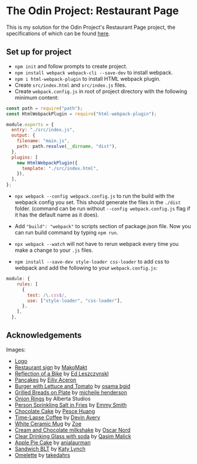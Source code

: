 # The Odin Project: Restaurant Page

This is my solution for the Odin Project's Restaurant Page project, the specifications of which can be found [here](https://www.theodinproject.com/lessons/node-path-javascript-restaurant-page).

## Set up for project

- `npm init` and follow prompts to create project.
- `npm install webpack webpack-cli --save-dev` to install webpack.
- `npm i html-webpack-plugin` to install HTML webpack plugin.
- Create `src/index.html` and `src/index.js` files.
- Create `webpack.config.js` in root of project directory with the following minimum content:

```js
const path = require("path");
const HtmlWebpackPlugin = require("html-webpack-plugin");

module.exports = {
  entry: "./src/index.js",
  output: {
    filename: "main.js",
    path: path.resolve(__dirname, "dist"),
  },
  plugins: [
    new HtmlWebpackPlugin({
      template: "./src/index.html",
    }),
  ],
};
```

- `npx webpack --config webpack.config.js` to run the build with the webpack config you set. This should generate the files in the `./dist` folder. (command can be run without `--config webpack.config.js` flag if it has the default name as it does).

- Add `"build": "webpack"` to scripts section of package.json file. Now you can run build command by typing `npm run`.

- `npx webpack --watch` will not have to rerun webpack every time you make a change to your `.js` files.

- `npm install --save-dev style-loader css-loader` to add css to webpack and add the following to your `webpack.config.js`:

```js
module: {
    rules: [
      {
        test: /\.css$/,
        use: ["style-loader", "css-loader"],
      },
    ],
  },
```

## Acknowledgements

Images:

- [Logo](https://icons8.com/icon/eAgpKscqc6dC/restaurant)
- [Restaurant sign](https://unsplash.com/photos/a-person-standing-outside-of-a-restaurant-at-night-7QOrc12juBI) by [MakoMakt](https://unsplash.com/@makomakt?utm_content=creditCopyText&utm_medium=referral&utm_source=unsplash)
- [Reflection of a Bike](https://unsplash.com/photos/a-reflection-of-a-bike-in-a-puddle-of-water-KXNTfIg6rVM?utm_content=creditCopyText&utm_medium=referral&utm_source=unsplash) by [Ed Leszczynskl](https://unsplash.com/@ed_leszczynskl?utm_content=creditCopyText&utm_medium=referral&utm_source=unsplash)
- [Pancakes](https://unsplash.com/photos/brown-and-white-bread-on-white-ceramic-plate-exyTIrXyqm0?utm_content=creditCopyText&utm_medium=referral&utm_source=unsplash) by [Eiliv Aceron](https://unsplash.com/@shootdelicious?utm_content=creditCopyText&utm_medium=referral&utm_source=unsplash)
- [Burger with Lettuce and Tomato](https://unsplash.com/photos/burger-with-lettuce-and-tomato-uOsGAtKos8g?utm_content=creditCopyText&utm_medium=referral&utm_source=unsplash) by [osama bgid](https://unsplash.com/@osamabgid?utm_content=creditCopyText&utm_medium=referral&utm_source=unsplash)
- [Grilled Breads on Plate](https://unsplash.com/photos/grilled-breads-on-plate-Q-AUYsdKdww?utm_content=creditCopyText&utm_medium=referral&utm_source=unsplash) by [micheile henderson](https://unsplash.com/@micheile?utm_content=creditCopyText&utm_medium=referral&utm_source=unsplash)
- [Onion Rings](https://www.pexels.com/photo/onion-rings-in-close-up-shot-9738991/) by Alberta Studios
- [Person Sprinkling Salt in Fries](https://unsplash.com/photos/person-sprinkling-salt-in-fries-LEjEst7lLfU?utm_content=creditCopyText&utm_medium=referral&utm_source=unsplash) by [Emmy Smith](https://unsplash.com/@emsmith?utm_content=creditCopyText&utm_medium=referral&utm_source=unsplash)
- [Chocolate Cake](https://unsplash.com/photos/chocolate-cake-6TTy4uKh0ck?utm_content=creditCopyText&utm_medium=referral&utm_source=unsplash) by [Pesce Huang](https://unsplash.com/@pesce?utm_content=creditCopyText&utm_medium=referral&utm_source=unsplash)
- [Time-Lapse Coffee](https://unsplash.com/photos/time-lapse-photography-of-coffee-on-cup-5iRgh_G0eRY?utm_content=creditCopyText&utm_medium=referral&utm_source=unsplash) by [Devin Avery](https://unsplash.com/@devintavery?utm_content=creditCopyText&utm_medium=referral&utm_source=unsplash)
- [White Ceramic Mug](https://unsplash.com/photos/white-ceramic-mug-on-brown-wooden-table-gXtvTOs4tzg?utm_content=creditCopyText&utm_medium=referral&utm_source=unsplash) by [Zoe](https://unsplash.com/@_imd?utm_content=creditCopyText&utm_medium=referral&utm_source=unsplash)
- [Cream and Chocolate milkshake](https://unsplash.com/photos/jar-with-handle-filled-with-cream-and-chocolate-on-table-VnsBx4onRxQ?utm_content=creditCopyText&utm_medium=referral&utm_source=unsplash) by [Oscar Nord](https://unsplash.com/@oscnord?utm_content=creditCopyText&utm_medium=referral&utm_source=unsplash)
- [Clear Drinking Glass with soda](https://unsplash.com/photos/clear-drinking-glass-with-brown-liquid-PZsso_IiYRE?utm_content=creditCopyText&utm_medium=referral&utm_source=unsplash) by [Qasim Malick](https://unsplash.com/@qasimmalick?utm_content=creditCopyText&utm_medium=referral&utm_source=unsplash)
- [Apple Pie Cake](https://pixabay.com/photos/apple-pie-cake-apples-dessert-3594534/) by [anialaurman](https://pixabay.com/users/anialaurman-427293/?utm_source=link-attribution&utm_medium=referral&utm_campaign=image&utm_content=3594534)
- [Sandwich BLT](https://pixabay.com/photos/sandwich-blt-seafood-bacon-food-696417/) by [Katy Lynch](https://pixabay.com/users/savortonight-890668/?utm_source=link-attribution&utm_medium=referral&utm_campaign=image&utm_content=696417)
- [Omelette](https://pixabay.com/photos/restaurant-cooking-meal-food-1762236/) by [takedahrs](https://pixabay.com/users/takedahrs-12657/?utm_source=link-attribution&utm_medium=referral&utm_campaign=image&utm_content=1762236)
